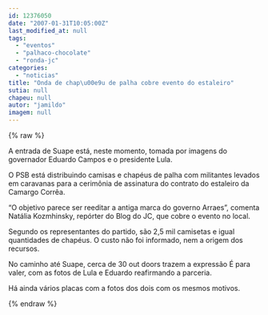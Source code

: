 ```yaml
---
id: 12376050
date: "2007-01-31T10:05:00Z"
last_modified_at: null
tags:
  - "eventos"
  - "palhaco-chocolate"
  - "ronda-jc"
categories:
  - "noticias"
title: "Onda de chap\u00e9u de palha cobre evento do estaleiro"
sutia: null
chapeu: null
autor: "jamildo"
imagem: null
---
```

{% raw %}
<p>A entrada de Suape est&aacute;, neste momento, tomada por imagens do governador Eduardo Campos e o presidente Lula.</p>
<p>O PSB est&aacute; distribuindo camisas e chap&eacute;us de palha com militantes levados em caravanas para a cerim&ocirc;nia de assinatura do contrato do estaleiro da Camargo Corr&ecirc;a.</p>
<p>&ldquo;O objetivo parece ser reeditar a antiga marca do governo Arraes&rdquo;, comenta Nat&aacute;lia Kozmhinsky, rep&oacute;rter do Blog do JC, que cobre o evento no local.</p>
<p>Segundo os representantes do partido, s&atilde;o 2,5 mil camisetas e igual quantidades de chap&eacute;us. O custo n&atilde;o foi informado, nem a origem dos recursos.</p>
<p>No caminho at&eacute; Suape, cerca de 30 out doors trazem a express&atilde;o &Eacute; para valer, com as fotos de Lula e Eduardo reafirmando a parceria.</p>
<p>H&aacute; ainda v&aacute;rios placas com a fotos dos dois com os mesmos motivos.</p>
{% endraw %}